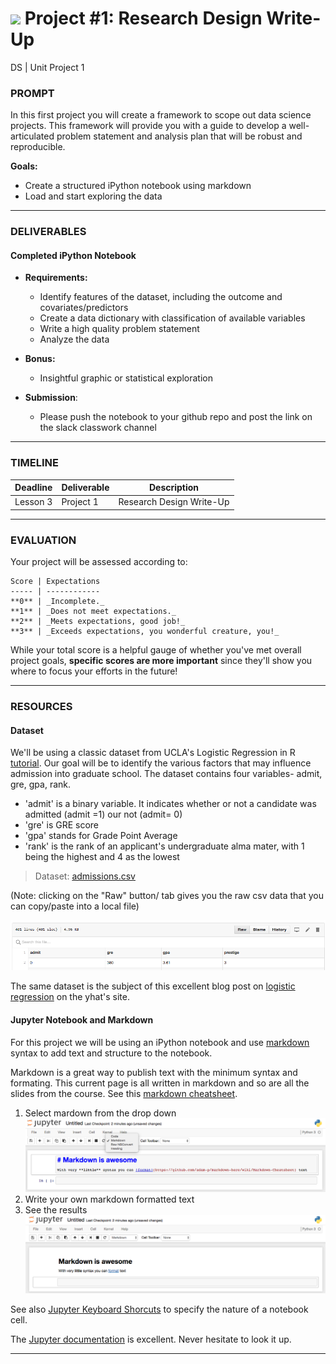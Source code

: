 # ![](https://ga-dash.s3.amazonaws.com/production/assets/logo-9f88ae6c9c3871690e33280fcf557f33.png) Project #1: Research Design Write-Up
DS | Unit Project 1

### PROMPT

In this first project you will create a framework to scope out data science projects. This framework will provide you with a guide to develop a well-articulated problem statement and analysis plan that will be robust and reproducible.

**Goals:**

* Create a structured iPython notebook using markdown
* Load and start exploring the data

---

### DELIVERABLES

#### Completed iPython Notebook

- **Requirements:**
    - Identify features of the dataset, including the outcome and covariates/predictors
    - Create a data dictionary with classification of available variables
    - Write a high quality problem statement
    - Analyze the data

- **Bonus:**
    - Insightful graphic or statistical exploration

- **Submission**:
    * Please push the notebook to your github repo and post the link on the slack classwork channel

---

### TIMELINE

| Deadline | Deliverable| Description |
|:-:|---|---|
| Lesson 3 | Project 1  | Research Design Write-Up   |

---

### EVALUATION

Your project will be assessed according to:

    Score | Expectations
    ----- | ------------
    **0** | _Incomplete._
    **1** | _Does not meet expectations._
    **2** | _Meets expectations, good job!_
    **3** | _Exceeds expectations, you wonderful creature, you!_

While your total score is a helpful gauge of whether you've met overall project goals, __specific scores are more important__ since they'll show you where to focus your efforts in the future!

---

### RESOURCES

#### Dataset


We'll be using a classic dataset from UCLA's Logistic Regression in R [tutorial](http://www.ats.ucla.edu/stat/r/dae/logit.htm). Our goal will be to identify the various factors that may influence admission into graduate school. The dataset contains four variables- admit, gre, gpa, rank.

- 'admit' is a binary variable. It indicates whether or not a candidate was admitted (admit =1) our not (admit= 0)
- 'gre' is GRE score
- 'gpa' stands for Grade Point Average
- 'rank' is the rank of an applicant's undergraduate alma mater, with 1 being the highest and 4 as the lowest

> Dataset: [admissions.csv](./admissions.csv)

(Note: clicking on the "Raw" button/ tab gives you the raw csv data that you can copy/paste into a local file)

![select mardown](img/raw_button.png)


The same dataset is the subject of this excellent blog post on [logistic regression](http://blog.yhat.com/posts/logistic-regression-and-python.html) on the yhat's site.

#### Jupyter Notebook and Markdown

For this project we will be using an iPython notebook and use [markdown](https://en.wikipedia.org/wiki/Markdown) syntax to add text and structure to the notebook.

Markdown is a great way to publish text with the minimum syntax and formating. This current page is all written in markdown and so are all the slides from the course. See this [markdown cheatsheet](https://github.com/adam-p/markdown-here/wiki/Markdown-Cheatsheet).

1. Select mardown from the drop down
![select mardown](img/select_markdown.png)
2. Write your own markdown formatted text
3. See the results
![select mardown](img/results_markdown.png)

See also [Jupyter Keyboard Shorcuts](https://sowingseasons.com/blog/reference/2016/01/jupyter-keyboard-shortcuts/23298516) to specify the nature of a notebook cell.

The [Jupyter documentation](http://jupyter-notebook.readthedocs.io/en/latest/examples/Notebook/What%20is%20the%20Jupyter%20Notebook.html) is excellent. Never hesitate to look it up.

---